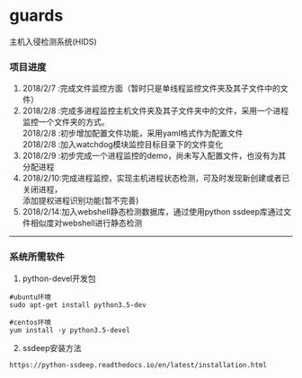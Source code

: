 # guards
主机入侵检测系统(HIDS)

### 项目进度
1. 2018/2/7 :完成文件监控方面（暂时只是单线程监控文件夹及其子文件中的文件）
2. 2018/2/8 :完成多进程监控主机文件夹及其子文件夹中的文件，采用一个进程监控一个文件夹的方式。<br/>
   2018/2/8 :初步增加配置文件功能，采用yaml格式作为配置文件<br>
   2018/2/8 :加入watchdog模块监控目标目录下的文件变化
3. 2018/2/9 :初步完成一个进程监控的demo，尚未写入配置文件，也没有为其分配进程
4. 2018/2/10:完成进程监控，实现主机进程状态检测，可及时发现新创建或者已关闭进程，<br>
             添加提权进程识别功能(暂不完善)
5. 2018/2/14:加入webshell静态检测数据库，通过使用python ssdeep库通过文件相似度对webshell进行静态检测
---
### 系统所需软件
1. python-devel开发包
```shell
#ubuntu环境
sudo apt-get install python3.5-dev

#centos环境
yum install -y python3.5-devel
```
2. ssdeep安装方法
```shell
https://python-ssdeep.readthedocs.io/en/latest/installation.html
```